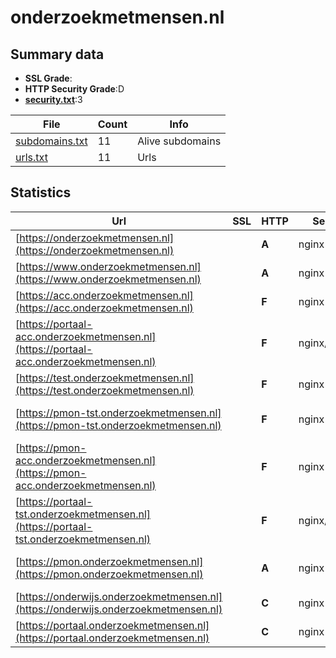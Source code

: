 

# onderzoekmetmensen.nl
## Summary data


 - **SSL Grade**:
 - **HTTP Security Grade**:D
 - **[security.txt](https://www.digitaleoverheid.nl/nieuws/standaard-security-txt-nu-verplicht-voor-overheid/)**:3


| File       | Count | Info |
|------------|-------|------|
|[subdomains.txt](/data/onderzoekmetmensen.nl/subdomains.txt)|11|Alive subdomains|
|[urls.txt](/data/onderzoekmetmensen.nl/urls.txt)|11|Urls|


## Statistics


| Url | SSL | HTTP | Server | Cookie | HSTS | CORS | CTO | CSP | XFO | XXP | RP |FP| Tech |Title |
|--------|-------|-------|------|------|------|------|------|------|------|------|------|------|------|------|
|[https://onderzoekmetmensen.nl](https://onderzoekmetmensen.nl)| | **A**|nginx| |:white_check_mark: | | |:warning: | :white_check_mark: | | :white_check_mark: | |Drupal HSTS Nginx PHP|Redirecting to h...|
|[https://www.onderzoekmetmensen.nl](https://www.onderzoekmetmensen.nl)| | **A**|nginx| |:white_check_mark: | | |:warning: | :white_check_mark: | | :white_check_mark: | |Drupal HSTS Nginx PHP|Redirecting to h...|
|[https://acc.onderzoekmetmensen.nl](https://acc.onderzoekmetmensen.nl)| | **F**|nginx| | | | | | | | :white_check_mark: | |Basic HSTS Nginx|401 Authorizatio...|
|[https://portaal-acc.onderzoekmetmensen.nl](https://portaal-acc.onderzoekmetmensen.nl)| | **F**|nginx/1.26.2| | | | | | | | :white_check_mark: | |Basic HSTS Nginx:1.26.2|401 Authorizatio...|
|[https://test.onderzoekmetmensen.nl](https://test.onderzoekmetmensen.nl)| | **F**|nginx| | | | | | | | :white_check_mark: | |Basic HSTS Nginx|401 Authorizatio...|
|[https://pmon-tst.onderzoekmetmensen.nl](https://pmon-tst.onderzoekmetmensen.nl)| | **F**|nginx| | | | | | | | :white_check_mark: | |Drupal:10 HSTS Nginx PHP|Inloggen | CCMO...|
|[https://pmon-acc.onderzoekmetmensen.nl](https://pmon-acc.onderzoekmetmensen.nl)| | **F**|nginx| | | | | | | | :white_check_mark: | |Drupal:10 HSTS Nginx PHP|Inloggen | CCMO...|
|[https://portaal-tst.onderzoekmetmensen.nl](https://portaal-tst.onderzoekmetmensen.nl)| | **F**|nginx/1.26.2| | | | | | | | :white_check_mark: | |Basic HSTS Nginx:1.26.2|401 Authorizatio...|
|[https://pmon.onderzoekmetmensen.nl](https://pmon.onderzoekmetmensen.nl)| | **A**|nginx| |:white_check_mark: | | | | :white_check_mark: | :white_check_mark: | :white_check_mark: | |Drupal:10 HSTS Nginx PHP|Inloggen | CCMO...|
|[https://onderwijs.onderzoekmetmensen.nl](https://onderwijs.onderzoekmetmensen.nl)| | **C**|nginx|:o: |:white_check_mark: | | | | :white_check_mark: | :white_check_mark: | :white_check_mark: | |HSTS Nginx||
|[https://portaal.onderzoekmetmensen.nl](https://portaal.onderzoekmetmensen.nl)| | **C**|nginx|:o: |:white_check_mark: | | | | :white_check_mark: | :white_check_mark: | :white_check_mark: | |HSTS Nginx||


